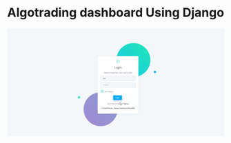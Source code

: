 # Algotrading dashboard Using Django
![](https://github.com/JAgrit20/Algo_dashboard/blob/main/media/django-dashboard-dattaable-intro.gif)
